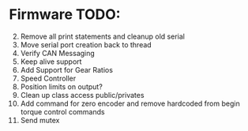 # Firmware TODO:
2.  Remove all print statements and cleanup old serial
3.  Move serial port creation back to thread
5.  Verify CAN Messaging
6.  Keep alive support
7.  Add Support for Gear Ratios
8.  Speed Controller
9.  Position limits on output?
10. Clean up class access public/privates
11. Add command for zero encoder and remove hardcoded from begin torque control commands
12. Send mutex